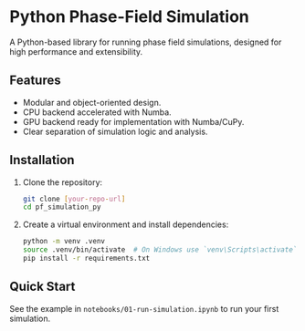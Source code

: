 # Python Phase-Field Simulation

A Python-based library for running phase field simulations, designed for high performance and extensibility.

## Features

-   Modular and object-oriented design.
-   CPU backend accelerated with Numba.
-   GPU backend ready for implementation with Numba/CuPy.
-   Clear separation of simulation logic and analysis.

## Installation

1.  Clone the repository:
    ```bash
    git clone [your-repo-url]
    cd pf_simulation_py
    ```

2.  Create a virtual environment and install dependencies:
    ```bash
    python -m venv .venv
    source .venv/bin/activate  # On Windows use `venv\Scripts\activate`
    pip install -r requirements.txt
    ```

## Quick Start

See the example in `notebooks/01-run-simulation.ipynb` to run your first simulation.
